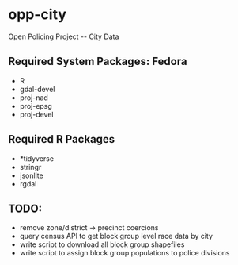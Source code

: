 # opp-city
Open Policing Project -- City Data

## Required System Packages: Fedora
* R
* gdal-devel
* proj-nad
* proj-epsg
* proj-devel

## Required R Packages
* *tidyverse
* stringr
* jsonlite
* rgdal
  
## TODO:
* remove zone/district -> precinct coercions
* query census API to get block group level race data by city
* write script to download all block group shapefiles
* write script to assign block group populations to police divisions
